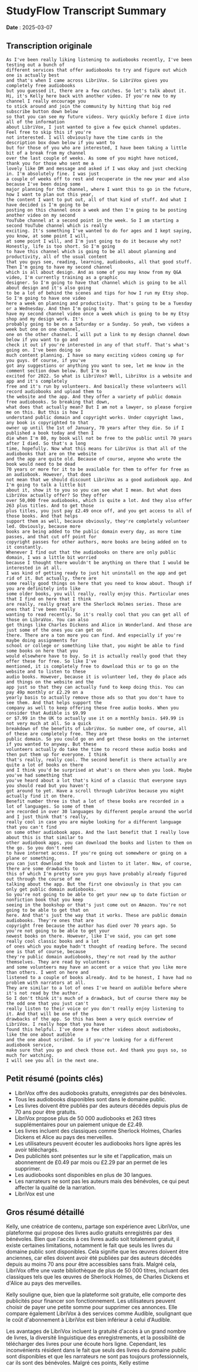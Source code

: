 # StudyFlow Transcript Summary

**Date** : 2025-03-07

## Transcription originale

```
As I've been really liking listening to audiobooks recently, I've been testing out a bunch of
different services that offer audiobooks to try and figure out which one is actually best
and that's when I came across LibriVox. So LibriVox gives you completely free audiobooks
but you guessed it, there are a few catches. So let's talk about it.
Hi, it's Kelly here back with another video. If you're new to my channel I really encourage you
to stick around and join the community by hitting that big red subscribe button down below
so that you can see my future videos. Very quickly before I dive into all of the information
about LibriVox, I just wanted to give a few quick channel updates. Feel free to skip this if you're
not interested. I will obviously have the time cards in the description box down below if you want to
but for those of you who are interested, I have been taking a little bit of a break from my channel
over the last couple of weeks. As some of you might have noticed, thank you for those who sent me a
lovely like DM and message and asked if I was okay and just checking in. I'm absolutely fine. I was just
a couple of weeks off to rest and recuperate in the new year and also because I've been doing some
major planning for the channel, where I want this to go in the future, how I want to plan out this year,
the content I want to put out, all of that kind of stuff. And what I have decided is I'm going to be
posting on this channel once a week and then I'm going to be posting another video on my second
YouTube channel at a second point in the week. So I am starting a second YouTube channel which is really
exciting. It's something I've wanted to do for ages and I kept saying, you know, at some point I will,
at some point I will, and I'm just going to do it because why not? Honestly, life is too short. So I'm going
to have this channel which is going to be all about planning and productivity, all of the usual content
that you guys see, reading, learning, audiobooks, all that good stuff. Then I'm going to have my second channel
which is all about design. And as some of you may know from my Q&A video, I'm currently training as a graphic
designer. So I'm going to have that channel which is going to be all about design and it's also going
to be a lot of behind the scenes and tips for how I run my Etsy shop. So I'm going to have one video
here a week on planning and productivity. That's going to be a Tuesday or a Wednesday. And then I'm going to
have my second channel video once a week which is going to be my Etsy shop and my design work. It's
probably going to be on a Saturday or a Sunday. So yeah, two videos a week but one on one channel,
one on the other channel. I will put a link to my design channel down below if you want to go and
check it out if you're interested in any of that stuff. That's what's going on. I've been doing so
much content planning. I have so many exciting videos coming up for you guys. Of course, if you've
got any suggestions or anything you want to see, let me know in the comment section down below. But I'm so
excited for 2022. So what is LibriVox? Well, LibriVox is a website and app and it's completely
free and it's run by volunteers. And basically these volunteers will record audiobooks and upload them to
the website and the app. And they offer a variety of public domain free audiobooks. So breaking that down,
what does that actually mean? But I am not a lawyer, so please forgive me on this. But this is how I
understand public domain and copyright works. Under copyright laws, any book is copyrighted to that
owner up until the 1st of January, 70 years after they die. So if I published a book today and then I
die when I'm 80, my book will not be free to the public until 70 years after I died. So that's a long
time, hopefully. Now what this means for LibriVox is that all of the audiobooks that are on the website
and the app are quite old. Because of course, anyone who wrote the book would need to be dead
70 years or more for it to be available for them to offer for free as an audiobook. However, that does
not mean that we should discount LibriVox as a good audiobook app. And I'm going to talk a little bit
about it, show it to you so you can see what I mean. But what does LibriVox actually offer? So they offer
over 50,000 free audiobooks, which is quite a lot. And they also offer 263 plus titles. And to get those
plus titles, you just pay £2.49 once off, and you get access to all of those books. And that helps
support them as well, because obviously, they're completely volunteer led. Obviously, because more
books are being added to the public domain every day, as more time passes, and that cut off point for
copyright passes for other authors, more books are being added on to it constantly.
Whenever I find out that the audiobooks on there are only public domain, I was a little bit worried
because I thought there wouldn't be anything on there that I would be interested in at all.
I was kind of getting ready to just hit uninstall on the app and get rid of it. But actually, there are
some really good things on here that you need to know about. Though if you are definitely into like
some older books, you will really, really enjoy this. Particular ones that I find on here that I think
are really, really great are the Sherlock Holmes series. Those are ones that I've been really
wanting to read recently. So it's really cool that you can get all of those on LibraVox. You can also
get things like Charles Dickens and Alice in Wonderland. And those are just some of the ones you can get on
there. There are a ton more you can find. And especially if you're maybe doing assignments for
school or college or something like that, you might be able to find some books on here that you
would elsewhere have to buy. So it is actually really good that they offer these for free. So like I've
mentioned, it is completely free to download this or to go on the website and to listen to these
audio books. However, because it is volunteer led, they do place ads and things on the website and the
app just so that they can actually fund to keep doing this. You can pay 49p monthly or £2.29 on a
yearly basis to actually remove those ads so that you don't have to see them. And that helps support the
company as well to keep offering these free audio books. When you consider that Audible is $9.99
or $7.99 in the UK to actually use it on a monthly basis. $49.99 is not very much at all. So a quick
breakdown of the benefits of LubriVox. So number one, of course, all of these are completely free. They are
public domain. So you could go on and get these books on the internet if you wanted to anyway. But these
volunteers actually do take the time to record these audio books and then put them up for everyone. I think
that's really, really cool. The second benefit is there actually are quite a lot of books on there
and I think you'd be surprised at what's on there when you look. Maybe you've had something that
you've heard about a lot that's kind of a classic that everyone says you should read but you haven't
got around to yet. Have a scroll through LubriVox because you might actually find it on there.
Benefit number three is that a lot of these books are recorded in a lot of languages. So some of them
are recorded in over 30 languages by different people around the world and I just think that's really,
really cool in case you are maybe looking for a different language that you can't find
on some other audiobook apps. And the last benefit that I really love about this is that similar to
other audiobook apps, you can download the books and listen to them on the go. So you don't need
to have internet access. If you're going out somewhere or going on a plane or something,
you can just download the book and listen to it later. Now, of course, there are some drawbacks to
this of which I'm pretty sure you guys have probably already figured out through the course of me
talking about the app. But the first one obviously is that you can only get public domain audiobooks.
So you're not going to be able to get your new up to date fiction or nonfiction book that you keep
seeing in the bookshop or that's just come out on Amazon. You're not going to be able to get that on
here. And that's just the way that it works. These are public domain audiobooks. They're ones that are
copyright free because the author has died over 70 years ago. So you're not going to be able to get your
newest books on there. However, like I've said, you can get some really cool classic books and a lot
of ones which you maybe hadn't thought of reading before. The second one is that of course, because
they're public domain audiobooks, they're not read by the author themselves. They are read by volunteers
and some volunteers may have an accent or a voice that you like more than others. I went on here and
listened to a couple of books already. And to be honest, I have had no problem with narrators at all.
They are similar to a lot of ones I've heard on audible before where it's not read by the author.
So I don't think it's much of a drawback, but of course there may be the odd one that you just can't
really listen to their voice or you don't really enjoy listening to it. And that will be one of the
drawbacks of the app. So this has been a very quick overview of LibriVox. I really hope that you have
found this helpful. I've done a few other videos about audiobooks, like the one about audible
and the one about scribed. So if you're looking for a different audiobook service,
make sure that you go and check those out. And thank you guys so, so much for watching.
I will see you all in the next one.
```

## Petit résumé (points clés)

- LibriVox offre des audiobooks gratuits, enregistrés par des bénévoles.
- Tous les audiobooks disponibles sont dans le domaine public.
- Les livres doivent être publiés par des auteurs décédés depuis plus de 70 ans pour être gratuits.
- LibriVox propose plus de 50 000 audiobooks et 263 titres supplémentaires pour un paiement unique de £2.49.
- Les livres incluent des classiques comme Sherlock Holmes, Charles Dickens et Alice au pays des merveilles.
- Les utilisateurs peuvent écouter les audiobooks hors ligne après les avoir téléchargés.
- Des publicités sont présentes sur le site et l'application, mais un abonnement de £0.49 par mois ou £2.29 par an permet de les supprimer.
- Les audiobooks sont disponibles en plus de 30 langues.
- Les narrateurs ne sont pas les auteurs mais des bénévoles, ce qui peut affecter la qualité de la narration.
- LibriVox est une

## Gros résumé détaillé

Kelly, une créatrice de contenu, partage son expérience avec LibriVox, une plateforme qui propose des livres audio gratuits enregistrés par des bénévoles. Bien que l'accès à ces livres audio soit totalement gratuit, il existe certaines limitations, notamment le fait que seuls les livres du domaine public sont disponibles. Cela signifie que les œuvres doivent être anciennes, car elles doivent avoir été publiées par des auteurs décédés depuis au moins 70 ans pour être accessibles sans frais. Malgré cela, LibriVox offre une vaste bibliothèque de plus de 50 000 titres, incluant des classiques tels que les œuvres de Sherlock Holmes, de Charles Dickens et d'Alice au pays des merveilles.

Kelly souligne que, bien que la plateforme soit gratuite, elle comporte des publicités pour financer son fonctionnement. Les utilisateurs peuvent choisir de payer une petite somme pour supprimer ces annonces. Elle compare également LibriVox à des services comme Audible, soulignant que le coût d'abonnement à LibriVox est bien inférieur à celui d'Audible. 

Les avantages de LibriVox incluent la gratuité d'accès à un grand nombre de livres, la diversité linguistique des enregistrements, et la possibilité de télécharger des livres pour une écoute hors ligne. Cependant, les inconvénients résident dans le fait que seuls des livres du domaine public sont disponibles et que les narrateurs ne sont pas toujours professionnels, car ils sont des bénévoles. Malgré ces points, Kelly estime
